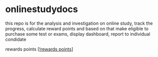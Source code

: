 # onlinestudydocs
this repo is for the analysis and investigation on online study, track the progress, calculate reward points and based on that make eligible  to purchase some test or exams, display dashboard, report to individual condidate

rewards points
[[!rewards points](rewards-points-study-time.PNG)]
